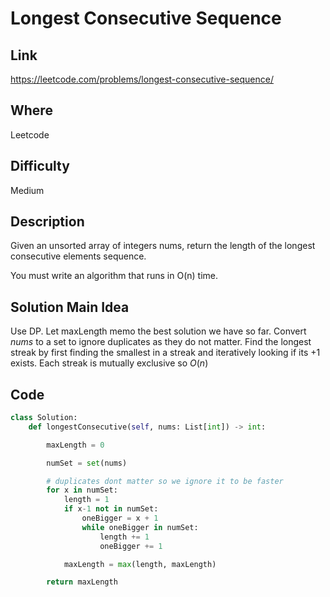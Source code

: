 # Longest Consecutive Sequence

## Link

https://leetcode.com/problems/longest-consecutive-sequence/

## Where

Leetcode

## Difficulty

Medium

## Description

Given an unsorted array of integers nums, return the length of the longest consecutive elements sequence.

You must write an algorithm that runs in O(n) time.

## Solution Main Idea

Use DP. Let maxLength memo the best solution we have so far. Convert $nums$ to a set to ignore duplicates as they do not matter. Find the longest streak by first finding the smallest in a streak and iteratively looking if its +1 exists. Each streak is mutually exclusive so $O(n)$


## Code

```python
class Solution:
    def longestConsecutive(self, nums: List[int]) -> int:

        maxLength = 0

        numSet = set(nums)

        # duplicates dont matter so we ignore it to be faster
        for x in numSet:
            length = 1
            if x-1 not in numSet:
                oneBigger = x + 1
                while oneBigger in numSet:
                    length += 1
                    oneBigger += 1

            maxLength = max(length, maxLength)

        return maxLength

```
